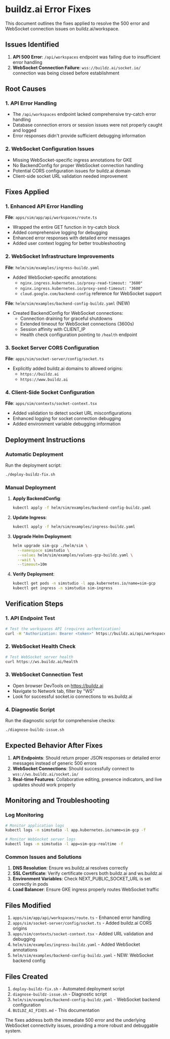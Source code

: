 # buildz.ai Error Fixes

This document outlines the fixes applied to resolve the 500 error and WebSocket connection issues on buildz.ai/workspace.

## Issues Identified

1. **API 500 Error**: `/api/workspaces` endpoint was failing due to insufficient error handling
2. **WebSocket Connection Failure**: `wss://buildz.ai/socket.io/` connection was being closed before establishment

## Root Causes

### 1. API Error Handling
- The `/api/workspaces` endpoint lacked comprehensive try-catch error handling
- Database connection errors or session issues were not properly caught and logged
- Error responses didn't provide sufficient debugging information

### 2. WebSocket Configuration Issues
- Missing WebSocket-specific ingress annotations for GKE
- No BackendConfig for proper WebSocket connection handling
- Potential CORS configuration issues for buildz.ai domain
- Client-side socket URL validation needed improvement

## Fixes Applied

### 1. Enhanced API Error Handling

**File**: `apps/sim/app/api/workspaces/route.ts`

- Wrapped the entire GET function in try-catch block
- Added comprehensive logging for debugging
- Enhanced error responses with detailed error messages
- Added user context logging for better troubleshooting

### 2. WebSocket Infrastructure Improvements

**File**: `helm/sim/examples/ingress-buildz.yaml`

- Added WebSocket-specific annotations:
  - `nginx.ingress.kubernetes.io/proxy-read-timeout: "3600"`
  - `nginx.ingress.kubernetes.io/proxy-send-timeout: "3600"`
  - `cloud.google.com/backend-config` reference for WebSocket support

**File**: `helm/sim/examples/backend-config-buildz.yaml` (NEW)

- Created BackendConfig for WebSocket connections:
  - Connection draining for graceful shutdowns
  - Extended timeout for WebSocket connections (3600s)
  - Session affinity with CLIENT_IP
  - Health check configuration pointing to `/health` endpoint

### 3. Socket Server CORS Configuration

**File**: `apps/sim/socket-server/config/socket.ts`

- Explicitly added buildz.ai domains to allowed origins:
  - `https://buildz.ai`
  - `https://www.buildz.ai`

### 4. Client-Side Socket Configuration

**File**: `apps/sim/contexts/socket-context.tsx`

- Added validation to detect socket URL misconfigurations
- Enhanced logging for socket connection debugging
- Added environment variable debugging information

## Deployment Instructions

### Automatic Deployment

Run the deployment script:

```bash
./deploy-buildz-fix.sh
```

### Manual Deployment

1. **Apply BackendConfig**:
   ```bash
   kubectl apply -f helm/sim/examples/backend-config-buildz.yaml
   ```

2. **Update Ingress**:
   ```bash
   kubectl apply -f helm/sim/examples/ingress-buildz.yaml
   ```

3. **Upgrade Helm Deployment**:
   ```bash
   helm upgrade sim-gcp ./helm/sim \
     --namespace simstudio \
     --values helm/sim/examples/values-gcp-buildz.yaml \
     --wait \
     --timeout=10m
   ```

4. **Verify Deployment**:
   ```bash
   kubectl get pods -n simstudio -l app.kubernetes.io/name=sim-gcp
   kubectl get ingress -n simstudio sim-ingress
   ```

## Verification Steps

### 1. API Endpoint Test
```bash
# Test the workspaces API (requires authentication)
curl -H "Authorization: Bearer <token>" https://buildz.ai/api/workspaces
```

### 2. WebSocket Health Check
```bash
# Test WebSocket server health
curl https://ws.buildz.ai/health
```

### 3. WebSocket Connection Test
- Open browser DevTools on https://buildz.ai
- Navigate to Network tab, filter by "WS"
- Look for successful socket.io connections to ws.buildz.ai

### 4. Diagnostic Script
Run the diagnostic script for comprehensive checks:
```bash
./diagnose-buildz-issue.sh
```

## Expected Behavior After Fixes

1. **API Endpoints**: Should return proper JSON responses or detailed error messages instead of generic 500 errors
2. **WebSocket Connections**: Should successfully connect to `wss://ws.buildz.ai/socket.io/`
3. **Real-time Features**: Collaborative editing, presence indicators, and live updates should work properly

## Monitoring and Troubleshooting

### Log Monitoring
```bash
# Monitor application logs
kubectl logs -n simstudio -l app.kubernetes.io/name=sim-gcp -f

# Monitor WebSocket server logs
kubectl logs -n simstudio -l app=sim-gcp-realtime -f
```

### Common Issues and Solutions

1. **DNS Resolution**: Ensure ws.buildz.ai resolves correctly
2. **SSL Certificate**: Verify certificate covers both buildz.ai and ws.buildz.ai
3. **Environment Variables**: Check NEXT_PUBLIC_SOCKET_URL is set correctly in pods
4. **Load Balancer**: Ensure GKE ingress properly routes WebSocket traffic

## Files Modified

1. `apps/sim/app/api/workspaces/route.ts` - Enhanced error handling
2. `apps/sim/socket-server/config/socket.ts` - Added buildz.ai CORS origins
3. `apps/sim/contexts/socket-context.tsx` - Added URL validation and debugging
4. `helm/sim/examples/ingress-buildz.yaml` - Added WebSocket annotations
5. `helm/sim/examples/backend-config-buildz.yaml` - NEW: WebSocket backend config

## Files Created

1. `deploy-buildz-fix.sh` - Automated deployment script
2. `diagnose-buildz-issue.sh` - Diagnostic script
3. `helm/sim/examples/backend-config-buildz.yaml` - WebSocket backend configuration
4. `BUILDZ_AI_FIXES.md` - This documentation

The fixes address both the immediate 500 error and the underlying WebSocket connectivity issues, providing a more robust and debuggable system.